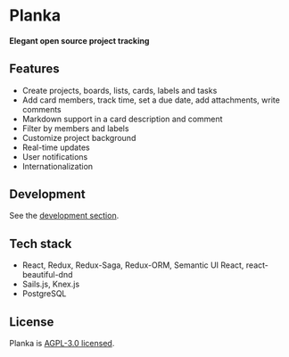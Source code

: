 # Planka
#### Elegant open source project tracking
## Features

- Create projects, boards, lists, cards, labels and tasks
- Add card members, track time, set a due date, add attachments, write comments
- Markdown support in a card description and comment
- Filter by members and labels
- Customize project background
- Real-time updates
- User notifications
- Internationalization


## Development

See the [development section](https://docs.planka.cloud/docs/Development).

## Tech stack

- React, Redux, Redux-Saga, Redux-ORM, Semantic UI React, react-beautiful-dnd
- Sails.js, Knex.js
- PostgreSQL

## License

Planka is [AGPL-3.0 licensed](https://github.com/plankanban/planka/blob/master/LICENSE).
